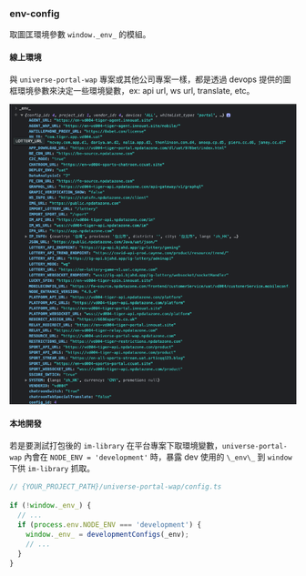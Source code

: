 ### env-config

取圖匡環境參數 `window._env_` 的模組。


#### 線上環境

與 `universe-portal-wap` 專案或其他公司專案一樣，都是透過 devops 提供的圖框環境參數來決定一些環境變數，ex: api url, ws url, translate, etc。

![\_env\_ image](./images/env.png)
#### 本地開發

若是要測試打包後的 `im-library` 在平台專案下取環境變數，`universe-portal-wap` 內會在 `NODE_ENV = 'development'` 時，暴露 dev 使用的 `\_env\_` 到 `window` 下供 `im-library` 抓取。

```javascript
// {YOUR_PROJECT_PATH}/universe-portal-wap/config.ts

if (!window._env_) {
  // ...
  if (process.env.NODE_ENV === 'development') {
    window._env_ = developmentConfigs(_env);
    // ...
  }
}
```